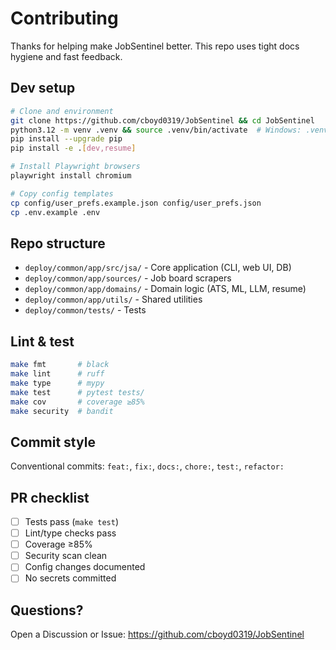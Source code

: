 # Contributing

Thanks for helping make JobSentinel better. This repo uses tight docs hygiene and fast feedback.

## Dev setup

```bash
# Clone and environment
git clone https://github.com/cboyd0319/JobSentinel && cd JobSentinel
python3.12 -m venv .venv && source .venv/bin/activate  # Windows: .venv\Scripts\activate
pip install --upgrade pip
pip install -e .[dev,resume]

# Install Playwright browsers
playwright install chromium

# Copy config templates
cp config/user_prefs.example.json config/user_prefs.json
cp .env.example .env
```

## Repo structure

- `deploy/common/app/src/jsa/` - Core application (CLI, web UI, DB)
- `deploy/common/app/sources/` - Job board scrapers
- `deploy/common/app/domains/` - Domain logic (ATS, ML, LLM, resume)
- `deploy/common/app/utils/` - Shared utilities
- `deploy/common/tests/` - Tests

## Lint & test

```bash
make fmt       # black
make lint      # ruff
make type      # mypy
make test      # pytest tests/
make cov       # coverage ≥85%
make security  # bandit
```

## Commit style

Conventional commits: `feat:`, `fix:`, `docs:`, `chore:`, `test:`, `refactor:`

## PR checklist

- [ ] Tests pass (`make test`)
- [ ] Lint/type checks pass
- [ ] Coverage ≥85%
- [ ] Security scan clean
- [ ] Config changes documented
- [ ] No secrets committed

## Questions?

Open a Discussion or Issue:
https://github.com/cboyd0319/JobSentinel

